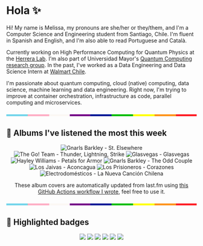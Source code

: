 # Hola ✨
Hi! My name is Melissa, my pronouns are she/her or they/them, and I'm a Computer Science and Engineering student from Santiago, Chile. I'm fluent in Spanish and English, and I'm also able to read Portuguese and Català.

Currently working on High Performance Computing for Quantum Physics at the [Herrera Lab](http://fherreralab.com/). I'm also part of Universidad Mayor's [Quantum Computing research group](https://www.diariomayor.cl/ciencia-um/docentes-y-estudiantes-crean-el-primer-grupo-de-computacion-cuantica-u-mayor.html). In the past, I've worked as a Data Engineering and Data Science Intern at [Walmart Chile](https://github.com/walmartdigital/).

I'm passionate about quantum computing, cloud (native) computing, data science, machine learning and data engineering. Right now, I'm trying to improve at container orchestration, infrastructure as code, parallel computing and microservices.

<img src="hr.png" width="100%" height="5px">

## 🎵 Albums I've listened the most this week
<!-- lastfm -->
<p align="center"><img src="https://lastfm.freetls.fastly.net/i/u/64s/4c7ec437f1e5c4406b6bd7dddb62a9d5.jpg" title="Gnarls Barkley - St. Elsewhere"> <img src="https://lastfm.freetls.fastly.net/i/u/64s/11421ccb37594b389f704247c3cabbdf.png" title="The Go! Team - Thunder, Lightning, Strike"> <img src="https://lastfm.freetls.fastly.net/i/u/64s/ac824adac9df45bfa87b643ff101080f.png" title="Glasvegas - Glasvegas"> <img src="https://lastfm.freetls.fastly.net/i/u/64s/9200892f8e5731de0f5052433d286345.jpg" title="Hayley Williams - Petals for Armor"> <img src="https://lastfm.freetls.fastly.net/i/u/64s/e615fb2807a0450ca0bc49d3c2d8fcbe.png" title="Gnarls Barkley - The Odd Couple"> <img src="https://lastfm.freetls.fastly.net/i/u/64s/880e6d8b6d14459caa4f038291039694.jpg" title="Los Jaivas - Aconcagua"> <img src="https://lastfm.freetls.fastly.net/i/u/64s/221fdf7c137879cdca2a79a375d254f8.jpg" title="Los Prisioneros - Corazones"> <img src="https://lastfm.freetls.fastly.net/i/u/64s/7c26a4ab70cf4acbaa9f78638862c53f.jpg" title="Electrodomésticos - La Nueva Canción Chilena"> </p>

<p align="center">These album covers are automatically updated from last.fm using <a href="https://github.com/marketplace/actions/lastfm-to-markdown">this GitHub Actions workflow I wrote</a>, feel free to use it.</p>

<img src="hr.png" width="100%" height="5px">

## 🏅 Highlighted badges
<p align="center" style="vertical-align:middle;">
  <a href="https://www.credly.com/badges/c8caff74-4c34-4211-affe-8bd7692771c8"><img src="https://images.credly.com/size/100x100/images/cf9b772d-7cf9-4c11-9aa7-46ab006f0ce6/IBM_Quantum_Challenge_2021_Achievement_V2.png"></a>
  <a href="https://www.credly.com/badges/52a4021b-34e6-413d-a4bd-cc29d3a686f6"><img src="https://images.credly.com/size/100x100/images/28944969-813a-43b9-944f-7910111ce764/Professional_Certificate_-_Data_Science.png"></a>
  <a href="https://www.credly.com/badges/cfeca386-7b9d-487f-8e2b-b3cfa069c734"><img src="https://images.credly.com/size/100x100/images/ac4daa48-1924-4dc5-80cf-ede5a08bac51/Data_Science_Foundations_Specialization.png"></a>
  <a href="https://www.credly.com/badges/0372a945-8a67-4d57-9643-b46b8dbf2fa6"><img src="https://images.credly.com/size/100x100/images/4a5f4849-54ae-461f-97ad-cb9c9a04eb63/Adv_Data_Science_Specialization.png"></a>
  <a href="https://www.credly.com/badges/348acaad-19d1-4f5a-8a6f-145d80dca3dc"><img src="https://images.credly.com/size/100x100/images/1dee8dee-d779-462e-9fd4-df5119546349/Build_Smart_on_Kubernetes_World_Tour.png"></a>
  <a href="https://google.qwiklabs.com/public_profiles/9fac59c2-c0f1-4b5c-b207-47c9cd7d6072"><img src="https://cdn.qwiklabs.com/GHzcYBb00JYUF9Rgf3D9A4inwRHYnFtISMvcRlb%2FClU%3D" width="100px"></a>
</p>
